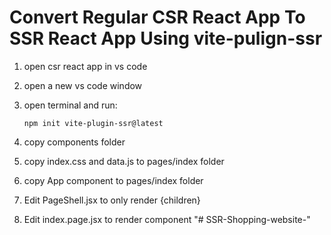 # Convert Regular CSR React App To SSR React App Using vite-pulign-ssr

1. open csr react app in vs code
2. open a new vs code window
3. open terminal and run:

   ```shell
   npm init vite-plugin-ssr@latest
   ```

4. copy components folder
5. copy index.css and data.js to pages/index folder
6. copy App component to pages/index folder
7. Edit PageShell.jsx to only render {children}
8. Edit index.page.jsx to render <App /> component
"# SSR-Shopping-website-" 
